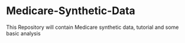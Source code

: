 # Medicare-Synthetic-Data
This Repository will contain Medicare synthetic data, tutorial and some basic analysis
